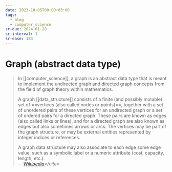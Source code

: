 ```yaml
---
date: 2023-10-05T00:00+03:00
tags:
  - blog
  - computer_science
sr-due: 2024-01-28
sr-interval: 1
sr-ease: 183
---
```


# Graph (abstract data type)

> In [[computer_science]], a graph is an abstract data type that is meant to
> implement the undirected graph and directed graph concepts from the field of
> graph theory within mathematics.
>
> A graph [[data_structure]] consists of a finite (and possibly mutable) set of
> ==vertices (also called nodes or points)==, together with a set of unordered
> pairs of these vertices for an undirected graph or a set of ordered pairs for
> a directed graph. These pairs are known as edges (also called links or lines),
> and for a directed graph are also known as edges but also sometimes arrows or
> arcs. The vertices may be part of the graph structure, or may be external
> entities represented by integer indices or references.
>
> A graph data structure may also associate to each edge some edge value, such
> as a symbolic label or a numeric attribute (cost, capacity, length, etc.).\
> — <cite>[Wikipedia](https://en.wikipedia.org/wiki/Graph_(abstract_data_type))</cite>
